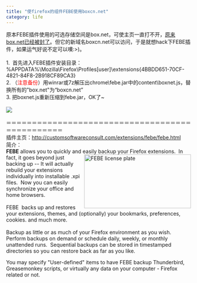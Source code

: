 ```yaml
---
title: "使firefox的组件FEBE使用boxcn.net"
category: life
---
```


原本FEBE插件使用的可选存储空间是box.net，可使主页一直打不开，<a target="_blank" href="http://hi.baidu.com/cricstiano/blog/item/1f9c343f47bbd5cb7d1e712a.html/cmtid/e82b580ee52816ec36d12281#e82b580ee52816ec36d12281">原来box.net已经被封了</a>。但它的新域名boxcn.net可以访问，于是就想hack下FEBE插件，如果运气好说不定可以噢:&gt;)。<br>
<br>
1.&#160; 首先进入FEBE插件安装目录：%APPDATA%\Mozilla\Firefox\Profiles\[user]\extensions\{4BBDD651-70CF-4821-84F8-2B918CF89CA3}<br>
2. （<font color="#ff0000">注意备份</font>）用winrar或7z解压出chrome\febe.jar中的content\boxnet.js，替换所有的&quot;box.net&quot;为“boxcn.net”<br>
3. 把boxnet.js重新压缩到febe.jar，OK了~<br>
<br>
<span><img border="0" src="http://hiphotos.baidu.com/maxint/pic/item/8cd2f3df0e9d453a622798ff.jpg" small="0" class="blogimg"></span><br>
<br>
＝＝＝＝＝＝＝＝＝＝＝＝＝＝＝＝＝＝＝＝＝＝＝＝＝＝＝＝＝＝＝＝＝＝＝＝＝＝＝＝＝＝＝＝＝＝＝<br>
插件主页：http://customsoftwareconsult.com/extensions/febe/febe.html<br>
简介：<br>
<span style="font-weight: bold;">FEBE</span> allows you to quickly and easily backup your Firefox extensions.&#160; In fact, it goes beyond<img align="right" title="My new license plate" style="width: 291px; height: 147px;" alt="FEBE license plate" src="http://customsoftwareconsult.com/extensions/febe/FEBEplate.png"> just backing up -- It will actually rebuild your extensions individually into installable .xpi files.&#160; Now you can easily synchronize your office and home browsers.<br>
<br>
FEBE&#160; backs up and restores your extensions, themes, and (optionally) your bookmarks, preferences, cookies. and much more.<br>
<br>
Backup as little or as much of your Firefox environment as you wish.&#160; Perform backups on demand or schedule daily, weekly, or monthly unattended runs.&#160; Sequential backups can be stored in timestamped directories so you can restore back as far as you like.<br>
<div style="text-align: center;"> </div>
You may specify &quot;User-defined&quot; items to have FEBE backup Thunderbird, Greasemonkey scripts, or virtually any data on your computer - Firefox related or not.